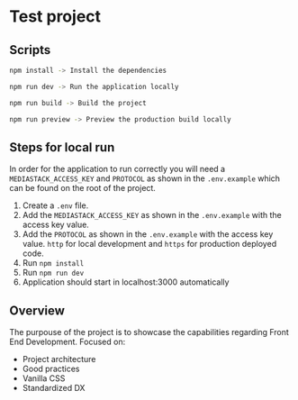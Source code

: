 # Test project

## Scripts

```bash
npm install -> Install the dependencies
```
```bash
npm run dev -> Run the application locally
```
```bash
npm run build -> Build the project
```
```bash
npm run preview -> Preview the production build locally
```

## Steps for local run

In order for the application to run correctly you will need a `MEDIASTACK_ACCESS_KEY` and `PROTOCOL` as shown in the `.env.example` which can be found on the root of the project.

1. Create a `.env` file.
2. Add the `MEDIASTACK_ACCESS_KEY` as shown in the `.env.example` with the access key value.
3. Add the `PROTOCOL` as shown in the `.env.example` with the access key value. `http` for local development and `https` for production deployed code.
4. Run `npm install`
5. Run `npm run dev`
6. Application should start in localhost:3000 automatically

## Overview

The purpouse of the project is to showcase the capabilities regarding Front End Development. Focused on:
- Project architecture
- Good practices
- Vanilla CSS
- Standardized DX

